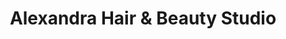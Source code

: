 ---
title: "Alexandra Hair & Beauty Studio"
url: /cherque-farm-lee-on-the-solent/alexandra-hair-und-beauty-studio/
shop: Kosmetik
---